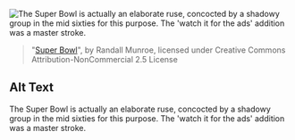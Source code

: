 ![The Super Bowl is actually an elaborate ruse, concocted by a shadowy group in the mid sixties for this purpose.  The 'watch it for the ads' addition was a master stroke.](https://imgs.xkcd.com/comics/super_bowl.jpg)
> "[Super Bowl](https://xkcd.com/60/)", by Randall Munroe, licensed under Creative Commons Attribution-NonCommercial 2.5 License

## Alt Text
The Super Bowl is actually an elaborate ruse, concocted by a shadowy group in the mid sixties for this purpose.  The 'watch it for the ads' addition was a master stroke.
